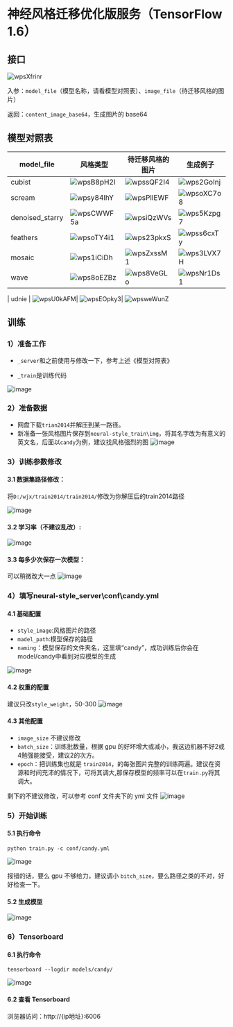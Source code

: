 # 神经风格迁移优化版服务（TensorFlow 1.6）


## 接口

![wpsXfrinr](https://user-images.githubusercontent.com/41990342/150713780-8b427024-8a08-4869-8323-1ef6828cff98.jpg)


入参：`model_file`（模型名称，请看模型对照表）、`image_file`（待迁移风格的图片）

返回：`content_image_base64`，生成图片的 base64


## 模型对照表

| **model_file**  | **风格类型**                                                 | **待迁移风格的图片**                                         | **生成例子**                                                 |
| --------------- | ------------------------------------------------------------ | ------------------------------------------------------------ | ------------------------------------------------------------ |
| cubist          | ![wpsB8pH2l](https://user-images.githubusercontent.com/41990342/150713959-b2839f45-a95c-448a-9f9a-760b4072cfe2.png) | ![wpssQF2I4](https://user-images.githubusercontent.com/41990342/150713987-bb042db4-6b3f-4b38-b0ad-ca6c1ca3de13.png) | ![wps2GoInj](https://user-images.githubusercontent.com/41990342/150714008-edde9094-0dcb-41fc-9ac7-8809358da8f5.png) |
| scream          | ![wpsy84lhY](https://user-images.githubusercontent.com/41990342/150714027-ab369545-f26f-49e7-a794-1bcf4315a689.png) | ![wpsPlIEWF](https://user-images.githubusercontent.com/41990342/150714047-4502cccf-7961-4f1d-b57e-c3d1a5b4d646.png) | ![wpsoXC7o8](https://user-images.githubusercontent.com/41990342/150714071-d9a8c210-a2e9-486b-bbf9-fd251de8dc8e.png) |
| denoised_starry | ![wpsCWWF5a](https://user-images.githubusercontent.com/41990342/150714089-10049eec-f00a-4810-8a7d-d97bf36d3507.png) | ![wpsiQzWVs](https://user-images.githubusercontent.com/41990342/150714099-027b1be4-fbb6-4b54-a197-8e28bbfd58c2.png) | ![wps5Kzpg7](https://user-images.githubusercontent.com/41990342/150714108-374a3097-1c24-4e09-8a45-5caa1d8ebf67.png) |
| feathers        | ![wpsoTY4i1](https://user-images.githubusercontent.com/41990342/150714124-9a954e17-8edb-45b4-ba75-4626978e5bcf.png) | ![wps23pkxS](https://user-images.githubusercontent.com/41990342/150714134-afc18f3e-c9b9-4803-b3d5-4ce51681a15f.png) | ![wpss6cxTy](https://user-images.githubusercontent.com/41990342/150714590-4c7878af-f911-4695-b223-b7fd3c56e8f3.png) |
| mosaic          | ![wps1iCiDh](https://user-images.githubusercontent.com/41990342/150714192-45ed5efe-e86a-475b-acde-9bdfae3e78ff.png) | ![wpsZxssM1](https://user-images.githubusercontent.com/41990342/150714213-cd9741d5-70d4-4297-8d3c-7afc6255b4e1.png) | ![wps3LVX7H](https://user-images.githubusercontent.com/41990342/150714234-243fd148-c7f1-4328-968c-f7402f8eede8.png) |
| wave            | ![wps8oEZBz](https://user-images.githubusercontent.com/41990342/150714250-af8b94bc-52d7-4e0e-9517-f4a9ef859750.png) | ![wps8VeGLo](https://user-images.githubusercontent.com/41990342/150714261-86971c07-ba14-4bbc-a209-08fa65c8ef67.png) | ![wpsNr1Ds1](https://user-images.githubusercontent.com/41990342/150714274-85e1da65-315a-464e-ac85-6c27ecfd4530.png) |

| udnie           | ![wpsU0kAFM](https://user-images.githubusercontent.com/41990342/150714330-0d5b71d9-f18f-47b0-ae48-425c5f7aafb2.png)| ![wpsEOpky3](https://user-images.githubusercontent.com/41990342/150714704-df63b662-0b93-4ab4-800a-4357cea3df42.png)| ![wpsweWunZ](https://user-images.githubusercontent.com/41990342/150714347-287a0be1-65ea-459b-bd29-ba559cde1a5c.png)


## 训练

### 1）准备工作

- `_server`和之前使用与修改一下，参考上述《模型对照表》

- `_train`是训练代码

![image](https://user-images.githubusercontent.com/41990342/150714994-acedec10-e052-47ed-a9fe-83462e9c7d77.png)

### 2）准备数据

- 网盘下载`trian2014`并解压到某一路径。
- 新准备一张风格图片保存到`neural-style_train\img`，将其名字改为有意义的英文名，后面以`candy`为例，建议找风格强烈的图
  ![image](https://user-images.githubusercontent.com/41990342/150715113-dfd26895-7fd6-4632-8383-4f32d9c8bb26.png)

### 3）训练参数修改

#### 3.1 数据集路径修改：

将`D:/wjx/train2014/train2014/`修改为你解压后的train2014路径

![image](https://user-images.githubusercontent.com/41990342/150715200-3ba842b0-917a-49bc-8603-8f51a6ff1782.png)

#### 3.2 学习率（不建议乱改）:

![image](https://user-images.githubusercontent.com/41990342/150715221-f7b83424-2649-46cb-baeb-fc0308077a9f.png)

#### 3.3 每多少次保存一次模型：

可以稍微改大一点
![image](https://user-images.githubusercontent.com/41990342/150715247-103bc30a-13c8-48f3-8674-d0a67a0f5008.png)

### 4）填写neural-style_server\conf\candy.yml

#### 4.1 基础配置

- `style_image`:风格图片的路径
- `madel_path`:模型保存的路径
- `naming`：模型保存的文件夹名，这里填“candy”，成功训练后你会在model/candy中看到对应模型的生成

![image](https://user-images.githubusercontent.com/41990342/150715395-10abee87-a9f7-4270-b35f-c6f96c199710.png)

#### 4.2 权重的配置

建议只改`style_weight`，50-300
![image](https://user-images.githubusercontent.com/41990342/150715403-278cc982-93b0-4a7a-b029-97d0932f7bdc.png)

#### 4.3 其他配置

- `image_size` 不建议修改
-  `batch_size`：训练批数量，根据 gpu 的好坏增大或减小，我这边机器不好2或4勉强能接受，建议2的次方。
- `epoch`：把训练集也就是 `train2014`，的每张图片完整的训练两遍。建议在资源和时间充沛的情况下，可将其调大,那保存模型的频率可以在`train.py`将其调大。

剩下的不建议修改，可以参考 conf 文件夹下的 yml 文件
![image](https://user-images.githubusercontent.com/41990342/150715415-063cc52f-7523-4e63-9985-adf4586d3c24.png)

### 5）开始训练

#### 5.1 执行命令

```shell
python train.py -c conf/candy.yml
```

![image](https://user-images.githubusercontent.com/41990342/150715635-1fa2816b-fff4-4e61-9b66-98aaa3b30795.png)

报错的话，要么 gpu 不够给力，建议调小 `bitch_size`，要么路径之类的不对，好好检查一下。

#### 5.2 生成模型

![image](https://user-images.githubusercontent.com/41990342/150715695-21eb75ae-0a07-4680-986f-e3618c1bb63c.png)

### 6）Tensorboard

#### 6.1 执行命令

```shell
tensorboard --logdir models/candy/
```



![image](https://user-images.githubusercontent.com/41990342/150715794-fec6b606-b8ca-4688-995b-24f0c6e493ed.png)

#### 6.2 查看 Tensorboard

浏览器访问：http://{ip地址}:6006

